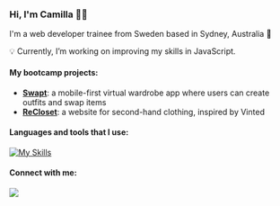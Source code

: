 ### Hi, I'm Camilla :woman_technologist:

I'm a web developer trainee from Sweden based in Sydney, Australia :kangaroo:

💡 Currently, I’m working on improving my skills in JavaScript.

#### My bootcamp projects:

- <a href="https://github.com/serena-mellor/swapt">**Swapt**</a>: a mobile-first virtual wardrobe app where users can create outfits and swap items
- <a href="https://github.com/serena-mellor/recloset">**ReCloset**</a>: a website for second-hand clothing, inspired by Vinted

#### Languages and tools that I use:
[![My Skills](https://skillicons.dev/icons?i=js,html,css,ruby,rails,bootstrap,git,heroku,figma)](https://skillicons.dev)

#### Connect with me:
<a href="https://www.linkedin.com/in/camilla-ligovic/">
  <img src="https://skillicons.dev/icons?i=linkedin" />
</a>

<!--
**camligo/camligo** is a ✨ _special_ ✨ repository because its `README.md` (this file) appears on your GitHub profile.
